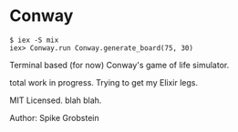 # Conway

    $ iex -S mix
    iex> Conway.run Conway.generate_board(75, 30)

Terminal based (for now) Conway's game of life simulator.

total work in progress. Trying to get my Elixir legs.

MIT Licensed. blah blah.

Author: Spike Grobstein
